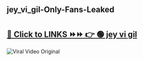 
 ## jey_vi_gil-Only-Fans-Leaked

# <h2><a href="https://clipsfans.com/jey_vi_gil&ref=git">🔗 Click to LINKS ⏩⏩ 👉 🟢 jey vi gil </a></h2>

<a href="https://clipsfans.com/jey_vi_gil&ref=git" rel="nofollow" data-target="animated-image.originalLink"><img src="https://i.ibb.co.com/xMMVF88/686577567.gif" alt="Viral Video Original" style="max-width: 100%; display: inline-block;" data-target="animated-image.originalImage"></a>
